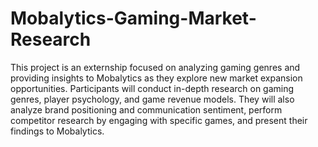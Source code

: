 # Mobalytics-Gaming-Market-Research
This project is an externship focused on analyzing gaming genres and providing insights to Mobalytics as they explore new market expansion opportunities. Participants will conduct in-depth research on gaming genres, player psychology, and game revenue models. They will also analyze brand positioning and communication sentiment, perform competitor research by engaging with specific games, and present their findings to Mobalytics.
